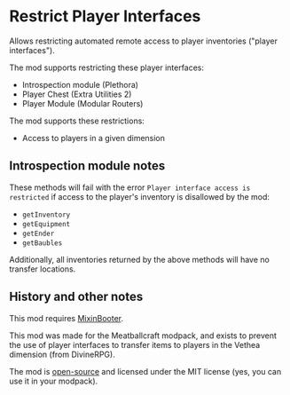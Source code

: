 # Restrict Player Interfaces

Allows restricting automated remote access to player inventories ("player interfaces").

The mod supports restricting these player interfaces:

- Introspection module (Plethora)
- Player Chest (Extra Utilities 2)
- Player Module (Modular Routers)

The mod supports these restrictions:

- Access to players in a given dimension

## Introspection module notes

These methods will fail with the error `Player interface access is restricted` if access
to the player's inventory is disallowed by the mod:

- `getInventory`
- `getEquipment`
- `getEnder`
- `getBaubles`

Additionally, all inventories returned by the above methods will have no transfer locations.

## History and other notes

This mod requires [MixinBooter](https://www.curseforge.com/minecraft/mc-mods/mixin-booter).

This mod was made for the Meatballcraft modpack, and exists to prevent the use of player
interfaces to transfer items to players in the Vethea dimension (from DivineRPG).

The mod is [open-source](https://github.com/shardion/restrictplayerinterfaces/) and licensed under the MIT license (yes, you can use it in your modpack).
